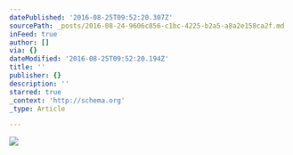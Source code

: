 ```yaml
---
datePublished: '2016-08-25T09:52:20.307Z'
sourcePath: _posts/2016-08-24-9606c856-c1bc-4225-b2a5-a8a2e158ca2f.md
inFeed: true
author: []
via: {}
dateModified: '2016-08-25T09:52:20.194Z'
title: ''
publisher: {}
description: ''
starred: true
_context: 'http://schema.org'
_type: Article

---
```

![](https://imgflo.herokuapp.com/graph/vahj1ThiexotieMo/51f6911419d964777cfbb2139df000fd/croprotate.jpg?cropheight=1825&cropwidth=2736&degrees=0&input=https%3A%2F%2Fthe-grid-user-content.s3-us-west-2.amazonaws.com%2F97af70bd-0f70-4146-bf00-079931572e79.jpg&x=0&y=0)